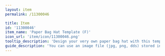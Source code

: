 ```yaml
---
layout: item
permalink: /11300046

title: Item
id: '11300046'
item_name: 'Paper Bag Hat Template (F)'
icon_url: 'item/icon/11300046.png'
tooltip_description: 'Design your very own paper bag hat with this template.'
guide_description: 'You can use an image file (jpg, png, dds) stored in the MapleStory2\Custom\Equip folder.'
---
```

